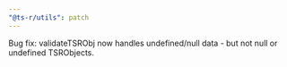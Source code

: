 ```yaml
---
"@ts-r/utils": patch
---
```


Bug fix: validateTSRObj now handles undefined/null data - but not null or undefined TSRObjects.
